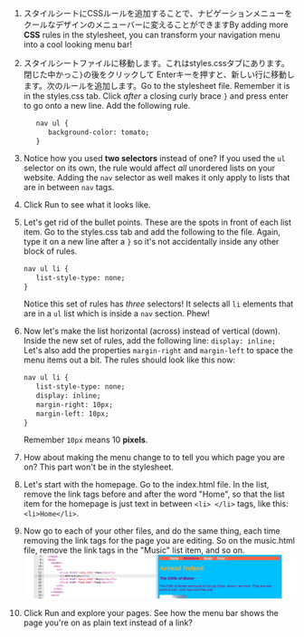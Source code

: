 1. スタイルシートにCSSルールを追加することで、ナビゲーションメニューをクールなデザインのメニューバーに変えることができますBy adding more **CSS** rules in the stylesheet, you can transform your navigation menu into a cool looking menu bar! 
2. スタイルシートファイルに移動します。これはstyles.cssタブにあります。閉じた中かっこ`}`の後をクリックして Enterキーを押すと、新しい行に移動します。次のルールを追加します。Go to the stylesheet file. Remember it is in the styles.css tab. Click _after_ a closing curly brace `}` and press enter to go onto a new line. Add the following rule.
   ```
      nav ul {
         background-color: tomato;
      }
   ```
3. Notice how you used **two selectors** instead of one? If you used the `ul` selector on its own, the rule would affect _all_ unordered lists on your website. Adding the `nav` selector as well makes it only apply to lists that are in between `nav` tags.
4. Click Run to see what it looks like. 
5. Let's get rid of the bullet points. These are the spots in front of each list item. Go to the styles.css tab and add the following to the file. Again, type it on a new line after a `}` so it's not accidentally inside any other block of rules.

   ```
   nav ul li {
      list-style-type: none;
   }
   ```

   Notice this set of rules has _three_ selectors! It selects all `li` elements that are in a `ul` list which is inside a `nav` section. Phew!

6. Now let's make the list horizontal \(across\) instead of vertical \(down\). Inside the new set of rules, add the following line: `display: inline;` Let's also add the properties `margin-right` and `margin-left` to space the menu items out a bit. The rules should look like this now:

   ```
   nav ul li {
      list-style-type: none;
      display: inline;
      margin-right: 10px;
      margin-left: 10px;
   }
   ```

   Remember `10px` means 10 **pixels**.

7. How about making the menu change to to tell you which page you are on? This part won't be in the stylesheet.

8. Let's start with the homepage. Go to the index.html file. In the list, remove the link tags before and after the word "Home", so that the list item for the homepage is just text in between `<li> </li>` tags, like this: `<li>Home</li>`.

9. Now go to each of your other files, and do the same thing, each time removing the link tags for the page you are editing. So on the music.html file, remove the link tags in the "Music" list item, and so on. ![](assets/MenuPageLinkRemoved2.png)

10. Click Run and explore your pages. See how the menu bar shows the page you're on as plain text instead of a link?



